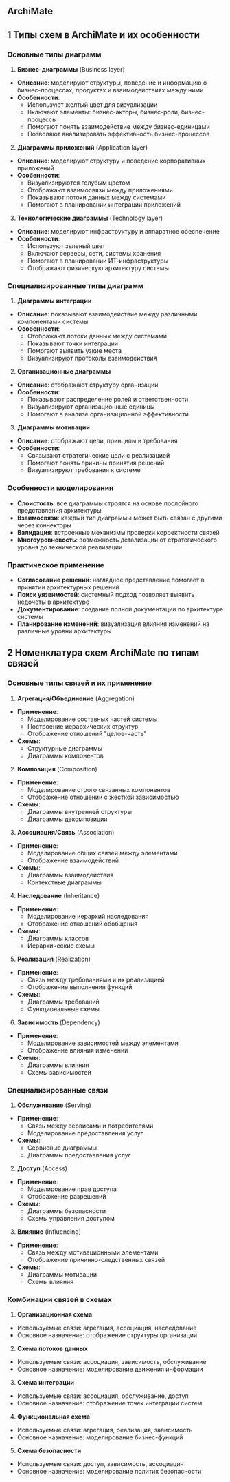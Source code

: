 ## ArchiMate
## 1 Типы схем в ArchiMate и их особенности

### Основные типы диаграмм

1. **Бизнес-диаграммы** (Business layer)
* **Описание**: моделируют структуры, поведение и информацию о бизнес-процессах, продуктах и взаимодействиях между ними
* **Особенности**:
  * Используют желтый цвет для визуализации
  * Включают элементы: бизнес-акторы, бизнес-роли, бизнес-процессы
  * Помогают понять взаимодействие между бизнес-единицами
  * Позволяют анализировать эффективность бизнес-процессов

2. **Диаграммы приложений** (Application layer)
* **Описание**: моделируют структуру и поведение корпоративных приложений
* **Особенности**:
  * Визуализируются голубым цветом
  * Отображают взаимосвязи между приложениями
  * Показывают потоки данных между системами
  * Помогают в планировании интеграции приложений

3. **Технологические диаграммы** (Technology layer)
* **Описание**: моделируют инфраструктуру и аппаратное обеспечение
* **Особенности**:
  * Используют зеленый цвет
  * Включают серверы, сети, системы хранения
  * Помогают в планировании ИТ-инфраструктуры
  * Отображают физическую архитектуру системы

### Специализированные типы диаграмм

1. **Диаграммы интеграции**
* **Описание**: показывают взаимодействие между различными компонентами системы
* **Особенности**:
  * Отображают потоки данных между системами
  * Показывают точки интеграции
  * Помогают выявить узкие места
  * Визуализируют протоколы взаимодействия

2. **Организационные диаграммы**
* **Описание**: отображают структуру организации
* **Особенности**:
  * Показывают распределение ролей и ответственности
  * Визуализируют организационные единицы
  * Помогают в анализе организационной эффективности

3. **Диаграммы мотивации**
* **Описание**: отображают цели, принципы и требования
* **Особенности**:
  * Связывают стратегические цели с реализацией
  * Помогают понять причины принятия решений
  * Визуализируют требования к системе

### Особенности моделирования

* **Слоистость**: все диаграммы строятся на основе послойного представления архитектуры
* **Взаимосвязи**: каждый тип диаграммы может быть связан с другими через коннекторы
* **Валидация**: встроенные механизмы проверки корректности связей
* **Многоуровневость**: возможность детализации от стратегического уровня до технической реализации

### Практическое применение

* **Согласование решений**: наглядное представление помогает в принятии архитектурных решений
* **Поиск уязвимостей**: системный подход позволяет выявить недочеты в архитектуре
* **Документирование**: создание полной документации по архитектуре системы
* **Планирование изменений**: визуализация влияния изменений на различные уровни архитектуры

## 2 Номенклатура схем ArchiMate по типам связей

### Основные типы связей и их применение

1. **Агрегация/Объединение** (Aggregation)
* **Применение**:
  * Моделирование составных частей системы
  * Построение иерархических структур
  * Отображение отношений "целое-часть"
* **Схемы**:
  * Структурные диаграммы
  * Диаграммы компонентов

2. **Композиция** (Composition)
* **Применение**:
  * Моделирование строго связанных компонентов
  * Отображение отношений с жесткой зависимостью
* **Схемы**:
  * Диаграммы внутренней структуры
  * Диаграммы декомпозиции

3. **Ассоциация/Связь** (Association)
* **Применение**:
  * Моделирование общих связей между элементами
  * Отображение взаимодействий
* **Схемы**:
  * Диаграммы взаимодействия
  * Контекстные диаграммы

4. **Наследование** (Inheritance)
* **Применение**:
  * Моделирование иерархий наследования
  * Отображение отношений обобщения
* **Схемы**:
  * Диаграммы классов
  * Иерархические схемы

5. **Реализация** (Realization)
* **Применение**:
  * Связь между требованиями и их реализацией
  * Отображение выполнения функций
* **Схемы**:
  * Диаграммы требований
  * Функциональные схемы

6. **Зависимость** (Dependency)
* **Применение**:
  * Моделирование зависимостей между элементами
  * Отображение влияния изменений
* **Схемы**:
  * Диаграммы влияния
  * Схемы зависимостей

### Специализированные связи

1. **Обслуживание** (Serving)
* **Применение**:
  * Связь между сервисами и потребителями
  * Моделирование предоставления услуг
* **Схемы**:
  * Сервисные диаграммы
  * Диаграммы предоставления услуг

2. **Доступ** (Access)
* **Применение**:
  * Моделирование прав доступа
  * Отображение разрешений
* **Схемы**:
  * Диаграммы безопасности
  * Схемы управления доступом

3. **Влияние** (Influencing)
* **Применение**:
  * Связь между мотивационными элементами
  * Отображение причинно-следственных связей
* **Схемы**:
  * Диаграммы мотивации
  * Схемы влияния

### Комбинации связей в схемах

1. **Организационная схема**
* Используемые связи: агрегация, ассоциация, наследование
* Основное назначение: отображение структуры организации

2. **Схема потоков данных**
* Используемые связи: ассоциация, зависимость, обслуживание
* Основное назначение: моделирование движения информации

3. **Схема интеграции**
* Используемые связи: ассоциация, обслуживание, доступ
* Основное назначение: отображение точек интеграции систем

4. **Функциональная схема**
* Используемые связи: агрегация, реализация, зависимость
* Основное назначение: моделирование бизнес-функций

5. **Схема безопасности**
* Используемые связи: доступ, зависимость, ассоциация
* Основное назначение: моделирование политик безопасности
